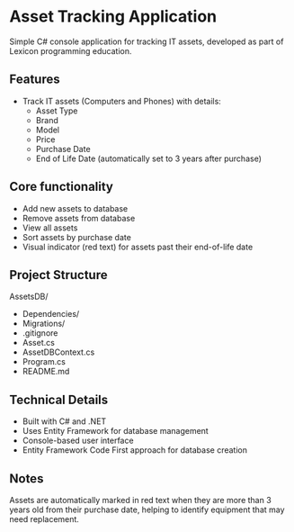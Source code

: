 # Asset Tracking Application

Simple C# console application for tracking IT assets, developed as part of Lexicon programming education.

## Features

- Track IT assets (Computers and Phones) with details:
  - Asset Type
  - Brand
  - Model
  - Price
  - Purchase Date
  - End of Life Date (automatically set to 3 years after purchase)

## Core functionality

- Add new assets to database
- Remove assets from database
- View all assets
- Sort assets by purchase date
- Visual indicator (red text) for assets past their end-of-life date

## Project Structure

AssetsDB/
- Dependencies/
- Migrations/
- .gitignore
- Asset.cs
- AssetDBContext.cs
- Program.cs
- README.md

## Technical Details

- Built with C# and .NET
- Uses Entity Framework for database management
- Console-based user interface
- Entity Framework Code First approach for database creation

## Notes

Assets are automatically marked in red text when they are more than 3 years old from their purchase date, helping to identify equipment that may need replacement.